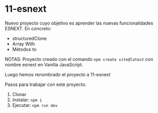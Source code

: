 # 11-esnext

Nuevo proyecto cuyo objetivo es aprender las nuevas funcionalidades ESNEXT. En concreto:

- structuredClone
- Array With
- Métodos to

NOTAS: Proyecto creado con el comando `npm create vite@latest` con nombre esnext en Vanilla JavaScript.

Luego hemos renombrado el proyecto a 11-esnext

Pasos para trabajar con este proyecto.

1. Clonar
2. Instalar: `npm i`
3. Ejecutar: `npm run dev`
